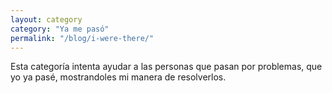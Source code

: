 ```yaml
---
layout: category
category: "Ya me pasó"
permalink: "/blog/i-were-there/"
---
```


Esta categoría intenta ayudar a las personas que pasan por problemas,
que yo ya pasé, mostrandoles mi manera de resolverlos.
